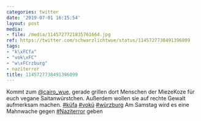 ```yaml
---
categories: twitter
date: '2019-07-01 16:15:54'
layout: post
media:
- file: /media/1145727721835761664.jpg
ref: https://twitter.com/schwarzlichtwue/status/1145727738491396099
tags:
- "k\xFCfa"
- "vok\xFC"
- "w\xFCrzburg"
- naziterror
title: 1145727738491396099
---
```

Kommt zum [@cairo_wue](https://twitter.com/cairo_wue), gerade grillen dort Menschen der MiezeKoze für euch vegane Saitanwürstchen. Außerdem wollen sie auf rechte Gewalt aufmerksam machen. [#küfa](/t/küfa) [#vokü](/t/vokü) [#würzburg](/t/würzburg) 
Am Samstag wird es eine Mahnwache gegen [#Naziterror](/t/naziterror) geben